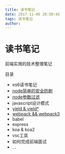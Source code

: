 ```yaml
---
title: 读书笔记
date: 2017-11-06 20:50:45
tags: 读书笔记
author:
---
```

# 读书笔记

前端实用的技术整理笔记

目录

- es6读书笔记
- [node简单的安全防刷](/2017/11/06/1.[reading]node简单防刷)
- [node参数过滤](/2017/11/14/1.[reading]express参数过滤)
- javascript设计模式
- [yield & yield*](/2017/11/07/1.[reading]yield)
- [webpack && webpack3](/2017/11/07/1.[reading]webpack简单介绍)
- babel
- express
- koa & koa2
- vsc工具
- 如何完成前端面试
- ...